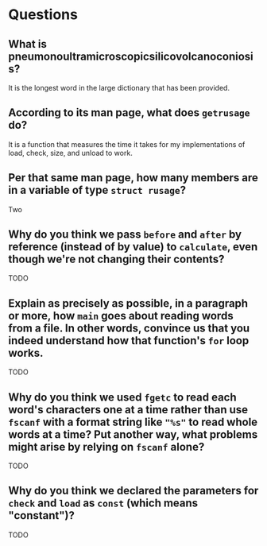 # Questions

## What is pneumonoultramicroscopicsilicovolcanoconiosis?

It is the longest word in the large dictionary that has been provided.

## According to its man page, what does `getrusage` do?

It is a function that measures the time it takes for my implementations of load, check, size, and unload to work.

## Per that same man page, how many members are in a variable of type `struct rusage`?

Two

## Why do you think we pass `before` and `after` by reference (instead of by value) to `calculate`, even though we're not changing their contents?

TODO

## Explain as precisely as possible, in a paragraph or more, how `main` goes about reading words from a file. In other words, convince us that you indeed understand how that function's `for` loop works.

TODO

## Why do you think we used `fgetc` to read each word's characters one at a time rather than use `fscanf` with a format string like `"%s"` to read whole words at a time? Put another way, what problems might arise by relying on `fscanf` alone?

TODO

## Why do you think we declared the parameters for `check` and `load` as `const` (which means "constant")?

TODO

